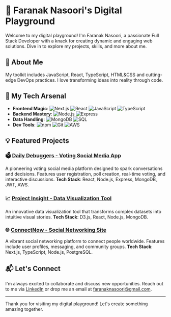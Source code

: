 # 🌟 Faranak Nasoori's Digital Playground

Welcome to my digital playground! I'm Faranak Nasoori, a passionate Full Stack Developer with a knack for creating dynamic and engaging web solutions. Dive in to explore my projects, skills, and more about me.

## 🎨 About Me

My toolkit includes JavaScript, React, TypeScript, HTML&CSS and cutting-edge DevOps practices. I love transforming ideas into reality through code.

## 🚀 My Tech Arsenal

- **Frontend Magic**: ![Next.js](https://img.shields.io/badge/-Next.js-000000?logo=next.js&logoColor=white&style=flat-square) ![React](https://img.shields.io/badge/-React-61DAFB?logo=react&logoColor=white&style=flat-square) ![JavaScript](https://img.shields.io/badge/-JavaScript-F7DF1E?logo=javascript&logoColor=black&style=flat-square) ![TypeScript](https://img.shields.io/badge/-TypeScript-3178C6?logo=typescript&logoColor=white&style=flat-square)
- **Backend Mastery**: ![Node.js](https://img.shields.io/badge/-Node.js-339933?logo=node.js&logoColor=white&style=flat-square) ![Express](https://img.shields.io/badge/-Express-000000?logo=express&logoColor=white&style=flat-square)
- **Data Handling**: ![MongoDB](https://img.shields.io/badge/-MongoDB-47A248?logo=mongodb&logoColor=white&style=flat-square) ![SQL](https://img.shields.io/badge/-SQL-4479A1?logo=postgresql&logoColor=white&style=flat-square)
- **Dev Tools**: ![npm](https://img.shields.io/badge/-npm-CB3837?logo=npm&logoColor=white&style=flat-square) ![Git](https://img.shields.io/badge/-Git-F05032?logo=git&logoColor=white&style=flat-square) ![AWS](https://img.shields.io/badge/-AWS-232F3E?logo=amazon-aws&logoColor=white&style=flat-square)

## 💡 Featured Projects

### 🗳️ [Daily Debuggers - Voting Social Media App](https://github.com/your-username/daily-debuggers)
A pioneering voting social media platform designed to spark conversations and decisions. Features user registration, poll creation, real-time voting, and interactive discussions. **Tech Stack**: React, Node.js, Express, MongoDB, JWT, AWS.

### 📈 [Project Insight - Data Visualization Tool](https://github.com/your-username/project-insight)
An innovative data visualization tool that transforms complex datasets into intuitive visual stories. **Tech Stack**: D3.js, React, Node.js, MongoDB.

### 🌐 [ConnectNow - Social Networking Site](https://github.com/your-username/connectnow)
A vibrant social networking platform to connect people worldwide. Features include user profiles, messaging, and community groups. **Tech Stack**: Next.js, TypeScript, Node.js, PostgreSQL.

## 📬 Let's Connect

I'm always excited to collaborate and discuss new opportunities. Reach out to me via [LinkedIn](https://www.linkedin.com/in/faranak-nasoori) or drop me an email at faranaknasoori@gmail.com.

---

Thank you for visiting my digital playground! Let's create something amazing together.


